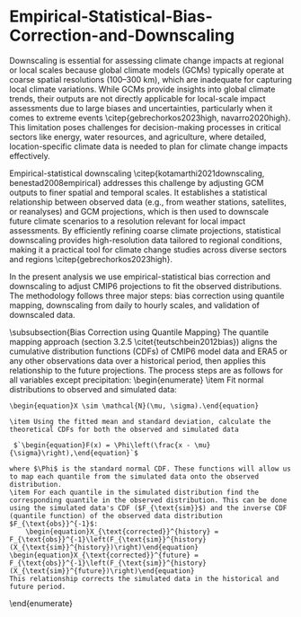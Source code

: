 # Empirical-Statistical-Bias-Correction-and-Downscaling
Downscaling is essential for assessing climate change impacts at regional or local scales because global climate models (GCMs) typically operate at coarse spatial resolutions (100–300 km), which are inadequate for capturing local climate variations. While GCMs provide insights into global climate trends, their outputs are not directly applicable for local-scale impact assessments due to large biases and uncertainties, particularly when it comes to extreme events \citep{gebrechorkos2023high, navarro2020high}. This limitation poses challenges for decision-making processes in critical sectors like energy, water resources, and agriculture, where detailed, location-specific climate data is needed to plan for climate change impacts effectively. 

Empirical-statistical downscaling \citep{kotamarthi2021downscaling, benestad2008empirical} addresses this challenge by adjusting GCM outputs to finer spatial and temporal scales. It establishes a statistical relationship between observed data (e.g., from weather stations, satellites, or reanalyses) and GCM projections, which is then used to downscale future climate scenarios to a resolution relevant for local impact assessments. By efficiently refining coarse climate projections, statistical downscaling provides high-resolution data tailored to regional conditions, making it a practical tool for climate change studies across diverse sectors and regions \citep{gebrechorkos2023high}. 

In the present analysis we use empirical-statistical bias correction and downscaling to adjust CMIP6 projections to fit the observed distributions. The methodology follows three major steps: bias correction using quantile mapping, downscaling from daily to hourly scales, and validation of downscaled data.

\subsubsection{Bias Correction using Quantile Mapping}
The quantile mapping approach (section 3.2.5 \citet{teutschbein2012bias}) aligns the cumulative distribution functions (CDFs) of CMIP6 model data and ERA5 or any other observations data over a historical period, then applies this relationship to the future projections. The process steps are as follows for all variables except precipitation:
\begin{enumerate}
    \item Fit normal distributions to observed and simulated data:
    
    \begin{equation}X \sim \mathcal{N}(\mu, \sigma).\end{equation}
    
    \item Using the fitted mean and standard deviation, calculate the theoretical CDFs for both the observed and simulated data
    
     $`\begin{equation}F(x) = \Phi\left(\frac{x - \mu}{\sigma}\right),\end{equation}`$
     
    where $\Phi$ is the standard normal CDF. These functions will allow us to map each quantile from the simulated data onto the observed distribution.
    \item For each quantile in the simulated distribution find the corresponding quantile in the observed distribution. This can be done using the simulated data's CDF ($F_{\text{sim}}$) and the inverse CDF (quantile function) of the observed data distribution $F_{\text{obs}}^{-1}$:
        \begin{equation}X_{\text{corrected}}^{history} = F_{\text{obs}}^{-1}\left(F_{\text{sim}}^{history}(X_{\text{sim}}^{history})\right)\end{equation}
    \begin{equation}X_{\text{corrected}}^{future} = F_{\text{obs}}^{-1}\left(F_{\text{sim}}^{history}(X_{\text{sim}}^{future})\right)\end{equation}
    This relationship corrects the simulated data in the historical and future period. 
     
\end{enumerate}
